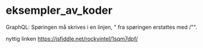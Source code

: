 # eksempler_av_koder
GraphQL: Spøringen må skrives i en linjen, " fra spøringen erstattes med /"". 

nyttig linken https://jsfiddle.net/rockyintel/1sqm7dpf/
